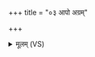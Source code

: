 +++
title = "०३ आपो अग्रम्"

+++
<details><summary>मूलम् (VS)</summary>

आपो॒ अग्रं॑ दि॒व्या ओष॑धयः। तास्ते॒ यक्ष्म॑मेन॒स्य१॒॑मङ्गा॑दङ्गादनीनशन् ॥
</details>